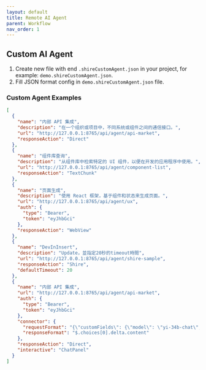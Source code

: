 ```yaml
---
layout: default
title: Remote AI Agent
parent: Workflow
nav_order: 1
---
```


## Custom AI Agent

1. Create new file with end `.shireCustomAgent.json` in your project, for example: `demo.shireCustomAgent.json`.
2. Fill JSON format config in `demo.shireCustomAgent.json` file.

### Custom Agent Examples

```json
[
  {
    "name": "内部 API 集成",
    "description": "在一个组织或项目中，不同系统或组件之间的通信接口。",
    "url": "http://127.0.0.1:8765/api/agent/api-market",
    "responseAction": "Direct"
  },
  {
    "name": "组件库查询",
    "description": "从组件库中检索特定的 UI 组件，以便在开发的应用程序中使用。",
    "url": "http://127.0.0.1:8765/api/agent/component-list",
    "responseAction": "TextChunk"
  },
  {
    "name": "页面生成",
    "description": "使用 React 框架，基于组件和状态来生成页面。",
    "url": "http://127.0.0.1:8765/api/agent/ux",
    "auth": {
      "type": "Bearer",
      "token": "eyJhbGci"
    },
    "responseAction": "WebView"
  },
  {
    "name": "DevInInsert",
    "description": "Update，並指定20秒的timeout時間",
    "url": "http://127.0.0.1:8765/api/agent/shire-sample",
    "responseAction": "Shire",
    "defaultTimeout": 20
  },
  {
    "name": "内部 API 集成",
    "url": "http://127.0.0.1:8765/api/agent/api-market",
    "auth": {
      "type": "Bearer",
      "token": "eyJhbGci"
    },
    "connector": {
      "requestFormat": "{\"customFields\": {\"model\": \"yi-34b-chat\", \"stream\": true}}",
      "responseFormat": "$.choices[0].delta.content"
    },
    "responseAction": "Direct",
    "interactive": "ChatPanel"
  }
]
```
